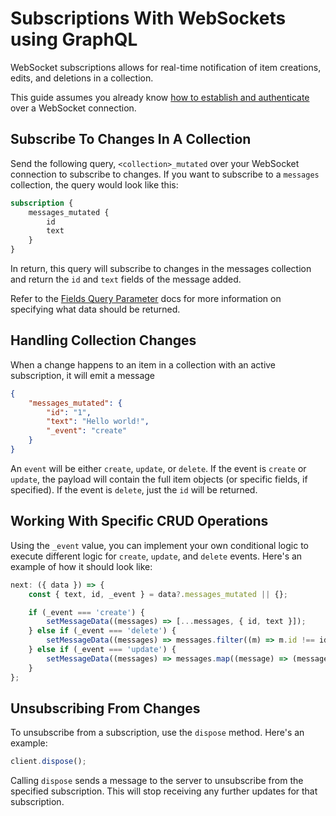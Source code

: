 # Subscriptions With WebSockets using GraphQL

WebSocket subscriptions allows for real-time notification of item creations, edits, and deletions in a collection.

This guide assumes you already know
[how to establish and authenticate](/guides/real-time/getting-started/websockets-graphql) over a WebSocket connection.

## Subscribe To Changes In A Collection

Send the following query, `<collection>_mutated` over your WebSocket connection to subscribe to changes. If you want to
subscribe to a `messages` collection, the query would look like this:

```graphql
subscription {
	messages_mutated {
		id
		text
	}
}
```

In return, this query will subscribe to changes in the messages collection and return the `id` and `text` fields of the
message added.

Refer to the [Fields Query Parameter](/reference/query.html#fields) docs for more information on specifying what data
should be returned.

## Handling Collection Changes

When a change happens to an item in a collection with an active subscription, it will emit a message

```json
{
	"messages_mutated": {
		"id": "1",
		"text": "Hello world!",
		"_event": "create"
	}
}
```

An `event` will be either `create`, `update`, or `delete`. If the event is `create` or `update`, the payload will
contain the full item objects (or specific fields, if specified). If the event is `delete`, just the `id` will be
returned.

## Working With Specific CRUD Operations

Using the `_event` value, you can implement your own conditional logic to execute different logic for `create`,
`update`, and `delete` events. Here's an example of how it should look like:

```js
next: ({ data }) => {
	const { text, id, _event } = data?.messages_mutated || {};

	if (_event === 'create') {
		setMessageData((messages) => [...messages, { id, text }]);
	} else if (_event === 'delete') {
		setMessageData((messages) => messages.filter((m) => m.id !== id));
	} else if (_event === 'update') {
		setMessageData((messages) => messages.map((message) => (message.id === id ? { ...message, text } : message)));
	}
};
```

## Unsubscribing From Changes

To unsubscribe from a subscription, use the `dispose` method. Here's an example:

```js
client.dispose();
```

Calling `dispose` sends a message to the server to unsubscribe from the specified subscription. This will stop receiving
any further updates for that subscription.
